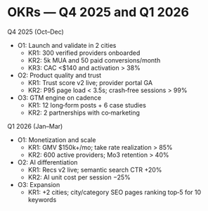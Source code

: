 # OKRs — Q4 2025 and Q1 2026

Q4 2025 (Oct–Dec)
- O1: Launch and validate in 2 cities
  - KR1: 300 verified providers onboarded
  - KR2: 5k MUA and 50 paid conversions/month
  - KR3: CAC <$140 and activation > 38%
- O2: Product quality and trust
  - KR1: Trust score v2 live; provider portal GA
  - KR2: P95 page load < 3.5s; crash‑free sessions > 99%
- O3: GTM engine on cadence
  - KR1: 12 long‑form posts + 6 case studies
  - KR2: 2 partnerships with co‑marketing

Q1 2026 (Jan–Mar)
- O1: Monetization and scale
  - KR1: GMV $150k+/mo; take rate realization > 85%
  - KR2: 600 active providers; Mo3 retention > 40%
- O2: AI differentiation
  - KR1: Recs v2 live; semantic search CTR +20%
  - KR2: AI unit cost per session −25%
- O3: Expansion
  - KR1: +2 cities; city/category SEO pages ranking top‑5 for 10 keywords

